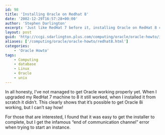 ```yaml
---
id: 98
title: 'Installing Oracle on Redhat 8'
date: '2002-12-29T16:57:28+00:00'
author: 'Stephen Darlington'
excerpt: 'Just like RedHat 7 before it, installing Oracle on RedHat 8 creates some new and interesting problems. '
layout: post
guid: 'http://ccgi.sdarlington.plus.com/computing/oracle/oracle-howto/installing-oracle-on-redhat-8.html'
aliases: ['/computing/oracle/oracle-howto/redhat8.html']
categories:
    - 'Oracle Howto'
tags:
    - Computing
    - database
    - Linux
    - Oracle
    - unix
---
```


In all honesty, I’ve not managed to get Oracle working properly yet. When I upgraded my RedHat 7 machine to 8 it still worked, when I installed it from scratch it didn’t. This clearly shows that it’s possible to get Oracle 8i working, but I can’t say how!

For those that are interested, I found that it was easy to get the installer to complete, but I get the infamous “end of communication channel” error when trying to start an instance.